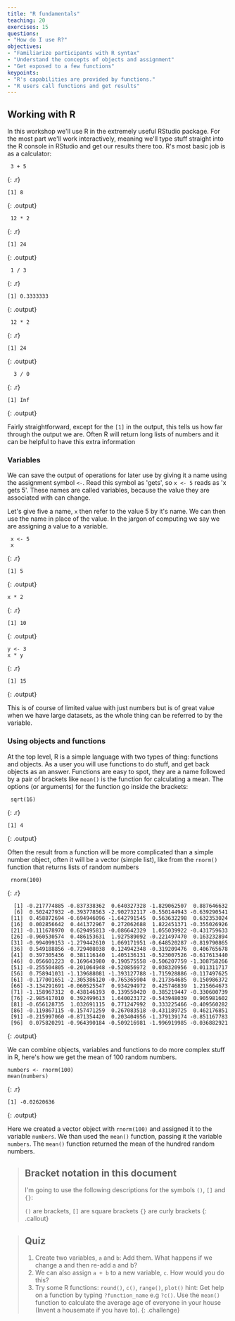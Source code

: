 ```yaml
---
title: "R fundamentals"
teaching: 20
exercises: 15
questions:
- "How do I use R?"
objectives:
- "Familiarize participants with R syntax"
- "Understand the concepts of objects and assignment"
- "Get exposed to a few functions"
keypoints:
- "R's capabilities are provided by functions."
- "R users call functions and get results"
---
```




## Working with R 

In this workshop we'll use R in the extremely useful RStudio package. For the most part we'll work interactively, meaning we'll type stuff straight into the R console in RStudio and get our results there too. R's most basic job is as a calculator:


~~~
 3 + 5
~~~
{: .r}



~~~
[1] 8
~~~
{: .output}

~~~
 12 * 2
~~~
{: .r}



~~~
[1] 24
~~~
{: .output}

~~~
 1 / 3
~~~
{: .r}



~~~
[1] 0.3333333
~~~
{: .output}

~~~
 12 * 2
~~~
{: .r}



~~~
[1] 24
~~~
{: .output}

~~~
  3 / 0
~~~
{: .r}



~~~
[1] Inf
~~~
{: .output}


Fairly straightforward, except for the `[1]` in the output, this tells us how far through the output we are. Often R will return long lists of numbers and it can be helpful to have this extra information

###  Variables

We can save the output of operations for later use by giving it a name using the assignment symbol `<-`. Read this symbol as 'gets', so `x <- 5` reads as 'x gets 5'. These names are called variables, because the value they are associated with can change.

Let's give five a name, `x` then refer to the value 5 by it's name. We can then use the name in place of the value. In the jargon of computing we say we are assigning a value to a variable. 


~~~
 x <- 5
 x
~~~
{: .r}



~~~
[1] 5
~~~
{: .output}

 
 ~~~
 x * 2
 ~~~
 {: .r}
 
 
 
 ~~~
 [1] 10
 ~~~
 {: .output}


~~~
y <- 3
x * y
~~~
{: .r}



~~~
[1] 15
~~~
{: .output}


This is of course of limited value with just numbers but is of great value when we have large datasets, as the whole thing can be referred to by the variable.


### Using objects and functions

At the top level, R is a simple language with two types of thing: functions and objects. As a user you will use functions to do stuff, and get back objects as an answer. Functions are easy to spot, they are a name followed by a pair of brackets
 like `mean()` is the function for calculating a mean. The options (or arguments) for the function go inside the brackets: 


~~~
 sqrt(16)
~~~
{: .r}



~~~
[1] 4
~~~
{: .output}


Often the result from a function will be more complicated than a simple number object, often it will be a vector (simple list), like from the `rnorm()` function that returns lists of random numbers


~~~
 rnorm(100)
~~~
{: .r}



~~~
  [1] -0.217774885 -0.837338362  0.640327328 -1.829062507  0.887646632
  [6]  0.502427932 -0.393778563 -2.902732117 -0.550144943 -0.639290541
 [11]  0.458872694 -0.694946096 -1.642791545  0.563632298  0.632353024
 [16]  0.002856642  0.441372967  0.272062688  1.822451371 -0.355026926
 [21] -0.111678970  0.629495813 -0.086642329  1.055039922 -0.431759633
 [26] -0.960530574  0.486153631  1.927589092 -0.221497470  0.163232894
 [31] -0.994099153 -1.279442610  1.069171951 -0.648520287 -0.819790865
 [36]  0.549188856 -0.729408038  0.124942348 -0.319209476  0.406765678
 [41]  0.397305436  0.381116140  1.405136131 -0.523007526 -0.617613440
 [46]  0.056601223  0.169643980  0.190575558 -0.506207759 -1.308758266
 [51] -0.255504805 -0.201064948 -0.520856972  0.038320956  0.011311717
 [56]  0.758941031 -1.139688081 -1.393127788 -1.715928886 -0.117497625
 [61] -0.177001651 -2.305386120 -0.765365904  0.217364685  0.150986372
 [66] -3.134291691 -0.060525547  0.934294972  0.425746839  1.215664673
 [71] -1.158967312  0.438146193  0.139550420  0.385219447 -0.330600739
 [76] -2.985417010  0.392499613  1.640023172 -0.543948039  0.905981602
 [81] -0.656128735  1.032691115  0.771247992  0.333225466 -0.409560282
 [86] -0.119867115 -0.157471259  0.267083518 -0.431189725  0.462176851
 [91] -0.215997060 -0.871354420  0.203404956 -1.379139174 -0.851167783
 [96]  0.075820291 -0.964390184 -0.509216981 -1.996919985 -0.036882921
~~~
{: .output}

We can combine objects, variables and functions to do more complex stuff in R, here's how we get the mean of 100 random numbers.


~~~
numbers <- rnorm(100)
mean(numbers)
~~~
{: .r}



~~~
[1] -0.02620636
~~~
{: .output}

Here we created a vector object with `rnorm(100)` and assigned it to the variable `numbers`. We than used the `mean()` function, passing it the variable `numbers`. The `mean()` function returned the mean of the hundred random numbers.

>## Bracket notation in this document
> I'm going to use the following descriptions for the symbols `()`, `[]` and `{}`: 
>
> `()` are brackets,
> `[]` are square brackets
> `{}` are curly brackets
{: .callout}

> ## Quiz
> 1. Create two variables, `a` and `b`: Add them. What happens if we change a and then re-add a and b?
> 2. We can also assign `a + b` to a new variable, `c`. How would you do this?
> 3. Try some R functions: `round()`, `c()`, `range()`, `plot()` hint: Get help on a function by typing `?function_name` e.g `?c()`. Use the `mean()` function to calculate the average age of everyone in your house (Invent a housemate if you have to).
{: .challenge}
